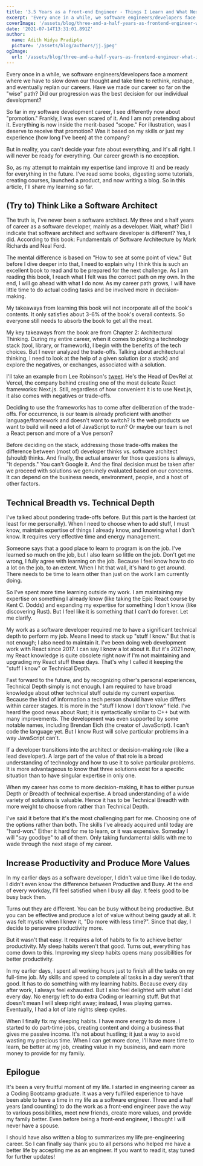 ```yaml
---
title: '3.5 Years as a Front-end Engineer - Things I Learn and What Next?'
excerpt: 'Every once in a while, we software engineers/developers face a moment where we have to slow down our thought and take a time to rethink, reshape, and eventually replan our careers.'
coverImage: '/assets/blog/three-and-a-half-years-as-frontend-engineer-what-i-learn/cover-image.png'
date: '2021-07-14T13:31:01.891Z'
author:
  name: Adith Widya Pradipta
  picture: '/assets/blog/authors/jj.jpeg'
ogImage:
  url: '/assets/blog/three-and-a-half-years-as-frontend-engineer-what-i-learn/og-image.png'
---
```


Every once in a while, we software engineers/developers face a moment where we have to slow down our thought and take time to rethink, reshape, and eventually replan our careers. Have we made our career so far on the "wise" path? Did our progression was the best decision for our individual development?

So far in my software development career, I see differently now about "promotion." Frankly, I was even scared of it. And I am not pretending about it. Everything is now inside the merit-based "scope." For illustration, was I deserve to receive that promotion? Was it based on my skills or just my experience (how long I've been) at the company?

But in reality, you can't decide your fate about everything, and it's all right. I will never be ready for everything. Our career growth is no exception.

So, as my attempt to maintain my expertise (and improve it) and be ready for everything in the future. I've read some books, digesting some tutorials, creating courses, launched a product, and now writing a blog. So in this article, I'll share my learning so far.

## (Try to) Think Like a Software Architect
The truth is, I've never been a software architect. My three and a half years of career as a software developer, mainly as a developer. Wait, what? Did I indicate that software architect and software developer is different? Yes, I did. According to this book: Fundamentals of Software Architecture by Mark Richards and Neal Ford. 

The mental difference is based on "How to see at some point of view." But before I dive deeper into that, I need to explain why I think this is such an excellent book to read and to be prepared for the next challenge. As I am reading this book, I reach what I felt was the correct path on my own. In the end, I will go ahead with what I do now. As my career path grows, I will have little time to do actual coding tasks and be involved more in decision-making.

My takeaways from learning this book will not incorporate all of the book's contents. It only satisfies about 3-6% of the book's overall contexts. So everyone still needs to absorb the book to get all the meat.

My key takeaways from the book are from Chapter 2: Architectural Thinking. During my entire career, when it comes to picking a technology stack (tool, library, or framework), I begin with the benefits of the tech choices. But I never analyzed the trade-offs. Talking about architectural thinking, I need to look at the help of a given solution (or a stack) and explore the negatives, or exchanges, associated with a solution.

I'll take an example from Lee Robinson's [tweet](https://twitter.com/leeerob/status/1412048627212505089?s=20). He's the Head of DevRel at Vercel, the company behind creating one of the most delicate React frameworks: Next.js. Still, regardless of how convenient it is to use Next.js, it also comes with negatives or trade-offs.

Deciding to use the frameworks has to come after deliberation of the trade-offs. For occurrence, is our team is already proficient with another language/framework and doesn't want to switch? Is the web products we want to build will need a lot of JavaScript to run? Or maybe our team is not a React person and more of a Vue person?

Before deciding on the stack, addressing those trade-offs makes the difference between (most of) developer thinks vs. software architect (should) thinks. And finally, the actual answer for those questions is always, "It depends." You can't Google it. And the final decision must be taken after we proceed with solutions we genuinely evaluated based on our concerns. It can depend on the business needs, environment, people, and a host of other factors.

## Technical Breadth vs. Technical Depth
I've talked about pondering trade-offs before. But this part is the hardest (at least for me personally). When I need to choose when to add stuff, I must know, maintain expertise of things I already know, and knowing what I don't know. It requires very effective time and energy management.

Someone says that a good place to learn to program is on the job. I've learned so much on the job, but I also learn so little on the job. Don't get me wrong, I fully agree with learning on the job. Because I feel know how to do a lot on the job, to an extent. When I hit that wall, it's hard to get around. There needs to be time to learn other than just on the work I am currently doing.

So I've spent more time learning outside my work. I am maintaining my expertise on something I already know (like taking the Epic React course by Kent C. Dodds) and expanding my expertise for something I don't know (like discovering Rust). But I feel like it is something that I can't do forever. Let me clarify.

My work as a software developer required me to have a significant technical depth to perform my job. Means I need to stack up "stuff I know." But that is not enough; I also need to maintain it. I've been doing web development work with React since 2017. I can say I know a lot about it. But it's 2021 now, my React knowledge is quite obsolete right now if I'm not maintaining and upgrading my React stuff these days. That's why I called it keeping the "stuff I know" or Technical Depth.

Fast forward to the future, and by recognizing other's personal experiences, Technical Depth simply is not enough. I am required to have broad knowledge about other technical stuff outside my current expertise. Because the kind of information a tech person should have value differs within career stages. It is more in the "stuff I know I don't know" field. I've heard the good news about Rust; it is syntactically similar to C++ but with many improvements. The development was even supported by some notable names, including Brendan Eich (the creator of JavaScript). I can't code the language yet. But I know Rust will solve particular problems in a way JavaScript can't.

If a developer transitions into the architect or decision-making role (like a lead developer). A large part of the value of that role is a broad understanding of technology and how to use it to solve particular problems. It is more advantageous to know that three solutions exist for a specific situation than to have singular expertise in only one.

When my career has come to more decision-making, it has to either pursue Depth or Breadth of technical expertise. A broad understanding of a wide variety of solutions is valuable. Hence it has to be Technical Breadth with more weight to choose from rather than Technical Depth.

I've said it before that it's the most challenging part for me. Choosing one of the options rather than both. The skills I've already acquired until today are "hard-won." Either it hard for me to learn, or it was expensive. Someday I will "say goodbye" to all of them. Only taking fundamental skills with me to wade through the next stage of my career.

## Increase Productivity and Produce More Values
In my earlier days as a software developer, I didn't value time like I do today. I didn't even know the difference between Productive and Busy. At the end of every workday, I'll feel satisfied when I busy all day. It feels good to be busy back then.

Turns out they are different. You can be busy without being productive. But you can be effective and produce a lot of value without being gaudy at all. It was felt mystic when I knew it, "Do more with less time?". Since that day, I decide to persevere productivity more.

But it wasn't that easy. It requires a lot of habits to fix to achieve better productivity. My sleep habits weren't that good. Turns out, everything has come down to this. Improving my sleep habits opens many possibilities for better productivity.

In my earlier days, I spent all working hours just to finish all the tasks on my full-time job. My skills and speed to complete all tasks in a day weren't that good. It has to do something with my learning habits. Because every day after work, I always feel exhausted. But I also feel delighted with what I did every day. No energy left to do extra Coding or learning stuff. But that doesn't mean I will sleep right away; instead, I was playing games. Eventually, I had a lot of late nights sleep cycles.

When I finally fix my sleeping habits. I have more energy to do more. I started to do part-time jobs, creating content and doing a business that gives me passive income. It's not about hustling; it just a way to avoid wasting my precious time. When I can get more done, I'll have more time to learn, be better at my job, creating value in my business, and earn more money to provide for my family.

## Epilogue
It's been a very fruitful moment of my life. I started in engineering career as a Coding Bootcamp graduate. It was a very fulfilled experience to have been able to have a time in my life as a software engineer. Three and a half years (and counting) to do the work as a front-end engineer pave the way to various possibilities, meet new friends, create more values, and provide my family better. Even before being a front-end engineer, I thought I will never have a spouse.

I should have also written a blog to summarizes my life pre-engineering career. So I can finally say thank you to all persons who helped me have a better life by accepting me as an engineer. If you want to read it, stay tuned for further updates!